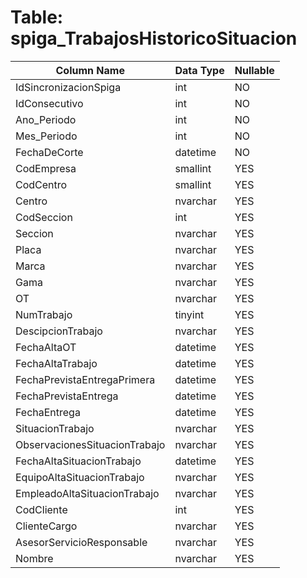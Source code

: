 # Table: spiga_TrabajosHistoricoSituacion

| Column Name | Data Type | Nullable |
|-------------|-----------|----------|
| IdSincronizacionSpiga | int | NO |
| IdConsecutivo | int | NO |
| Ano_Periodo | int | NO |
| Mes_Periodo | int | NO |
| FechaDeCorte | datetime | NO |
| CodEmpresa | smallint | YES |
| CodCentro | smallint | YES |
| Centro | nvarchar | YES |
| CodSeccion | int | YES |
| Seccion | nvarchar | YES |
| Placa | nvarchar | YES |
| Marca | nvarchar | YES |
| Gama | nvarchar | YES |
| OT | nvarchar | YES |
| NumTrabajo | tinyint | YES |
| DescipcionTrabajo | nvarchar | YES |
| FechaAltaOT | datetime | YES |
| FechaAltaTrabajo | datetime | YES |
| FechaPrevistaEntregaPrimera | datetime | YES |
| FechaPrevistaEntrega | datetime | YES |
| FechaEntrega | datetime | YES |
| SituacionTrabajo | nvarchar | YES |
| ObservacionesSituacionTrabajo | nvarchar | YES |
| FechaAltaSituacionTrabajo | datetime | YES |
| EquipoAltaSituacionTrabajo | nvarchar | YES |
| EmpleadoAltaSituacionTrabajo | nvarchar | YES |
| CodCliente | int | YES |
| ClienteCargo | nvarchar | YES |
| AsesorServicioResponsable | nvarchar | YES |
| Nombre | nvarchar | YES |
